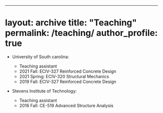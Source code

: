 ---
layout: archive
title: "Teaching"
permalink: /teaching/
author_profile: true
======
* University of South carolina:
   * Teaching assistant
   - 2021 Fall: ECIV-327 Reinforced Concrete Design
   - 2021 Spring: ECIV-320 Structural Mechanics
   - 2019 Fall: ECIV-327 Reinforced Concrete Design

* Stevens Institute of Technology:
   * Teaching assistant
   - 2016 Fall: CE-519 Advanced Structure Analysis
